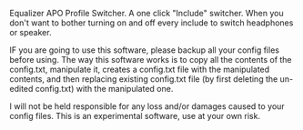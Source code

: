 Equalizer APO Profile Switcher. 
A one click "Include" switcher. When you don't want to bother turning on and off every include to switch headphones or speaker.

IF you are going to use this software, please backup all your config files before using. The way this software works is to copy all the contents of the config.txt, manipulate it, creates a config.txt file with the manipulated contents, and then replacing existing config.txt file (by first deleting the un-edited config.txt) with the manipulated one.

I will not be held responsible for any loss and/or damages caused to your config files. This is an experimental software, use at your own risk.
